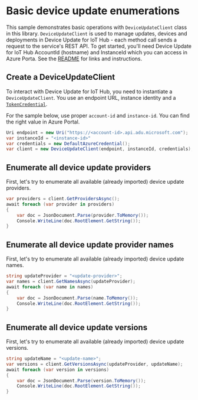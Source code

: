 # Basic device update enumerations

This sample demonstrates basic operations with `DeviceUpdateClient` class in this library. `DeviceUpdateClient` is used to manage updates, devices and deployments in Device Update for IoT Hub - each method call sends a request to the service's REST API.  To get started, you'll need Device Update for IoT Hub AccountId (hostname) and InstanceId which you can access in Azure Porta. See the [README](https://github.com/Azure/azure-sdk-for-net/tree/main/sdk/deviceupdate/Azure.IoT.DeviceUpdate/README.md) for links and instructions.

 ## Create a DeviceUpdateClient
 
To interact with Device Update for IoT Hub, you need to instantiate a `DeviceUpdateClient`. You use an endpoint URL, instance identity and a [`TokenCredential`](https://github.com/Azure/azure-sdk-for-net/blob/main/sdk/identity/Azure.Identity/README.md#credentials).
 
For the sample below, use proper `account-id` and `instance-id`. You can find the right value in Azure Portal.

```C# Snippet:AzDeviceUpdateSample1_CreateDeviceUpdateClient
Uri endpoint = new Uri("https://<account-id>.api.adu.microsoft.com");
var instanceId = "<instance-id>"
var credentials = new DefaultAzureCredential();
var client = new DeviceUpdateClient(endpoint, instanceId, credentials);
```

## Enumerate all device update providers

First, let's try to enumerate all available (already imported) device update providers.

```C# Snippet:AzDeviceUpdateSample1_EnumerateProvidersAsync
var providers = client.GetProvidersAsync();
await foreach (var provider in providers)
{
    var doc = JsonDocument.Parse(provider.ToMemory());
    Console.WriteLine(doc.RootElement.GetString());
}
```

## Enumerate all device update provider names

First, let's try to enumerate all available (already imported) device update names.

```C# Snippet:AzDeviceUpdateSample1_EnumerateNamesAsync
string updateProvider = "<update-provider>";
var names = client.GetNamesAsync(updateProvider);
await foreach (var name in names)
{
    var doc = JsonDocument.Parse(name.ToMemory());
    Console.WriteLine(doc.RootElement.GetString());
}
```

## Enumerate all device update versions

First, let's try to enumerate all available (already imported) device update versions.

```C# Snippet:AzDeviceUpdateSample1_EnumerateVersionsAsync
string updateName = "<update-name>";
var versions = client.GetVersionsAsync(updateProvider, updateName);
await foreach (var version in versions)
{
    var doc = JsonDocument.Parse(version.ToMemory());
    Console.WriteLine(doc.RootElement.GetString());
}
```
